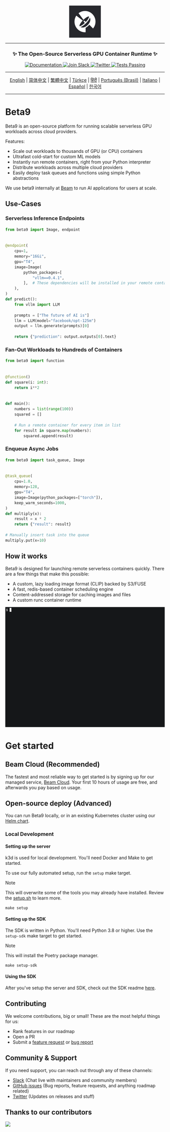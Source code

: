 <div align="center">
<p align="center">
<img alt="Logo" src="static/beam-logo.jpeg" width="20%">
</p>

---

### **✨ The Open-Source Serverless GPU Container Runtime ✨**

<p align="center">
  <a href="https://docs.beta9.beam.cloud">
    <img alt="Documentation" src="https://img.shields.io/badge/docs-quickstart-blue">
  </a>
  <a href="https://join.slack.com/t/beam-89x5025/shared_invite/zt-1ye1jzgg2-cGpMKuoXZJiT3oSzgPmN8g">
    <img alt="Join Slack" src="https://img.shields.io/badge/Beam-Join%20Slack-blue?logo=slack">
  </a>
    <a href="https://twitter.com/beam_cloud">
    <img alt="Twitter" src="https://img.shields.io/twitter/follow/beam_cloud.svg?style=social&logo=twitter">
  </a>
  <a href="https://github.com/beam-cloud/beta9/actions">
    <img alt="Tests Passing" src="https://github.com/beam-cloud/beta9/actions/workflows/test.yml/badge.svg">
  </a>
</p>

---

[English](https://github.com/beam-cloud/beta9/blob/master/README.md) | [简体中文](https://github.com/beam-cloud/beta9/blob/master/docs/zh/zh_cn/README.md) | [繁體中文](https://github.com/beam-cloud/beta9/blob/master/docs/zh/zh_cw/README.md) | [Türkçe](https://github.com/beam-cloud/beta9/blob/master/docs/tr/README.md) | [हिंदी](https://github.com/beam-cloud/beta9/blob/master/docs/in/README.md) | [Português (Brasil)](https://github.com/beam-cloud/beta9/blob/master/docs/pt/README.md) | [Italiano](https://github.com/beam-cloud/beta9/blob/master/docs/it/README.md) | [Español](https://github.com/beam-cloud/beta9/blob/master/docs/es/README.md) | [한국어](https://github.com/beam-cloud/beta9/blob/master/docs/kr/README.md)

---

</div>

# Beta9

Beta9 is an open-source platform for running scalable serverless GPU workloads across cloud providers.

Features:

- Scale out workloads to thousands of GPU (or CPU) containers
- Ultrafast cold-start for custom ML models
- Instantly run remote containers, right from your Python interpreter
- Distribute workloads across multiple cloud providers
- Easily deploy task queues and functions using simple Python abstractions

We use beta9 internally at [Beam](https://beam.cloud) to run AI applications for users at scale.

## Use-Cases

### Serverless Inference Endpoints

```python
from beta9 import Image, endpoint


@endpoint(
    cpu=1,
    memory="16Gi",
    gpu="T4",
    image=Image(
        python_packages=[
            "vllm==0.4.1",
        ],  # These dependencies will be installed in your remote container
    ),
)
def predict():
    from vllm import LLM

    prompts = ["The future of AI is"]
    llm = LLM(model="facebook/opt-125m")
    output = llm.generate(prompts)[0]

    return {"prediction": output.outputs[0].text}
```

### Fan-Out Workloads to Hundreds of Containers

```python
from beta9 import function


@function()
def square(i: int):
    return i**2


def main():
    numbers = list(range(100))
    squared = []

    # Run a remote container for every item in list
    for result in square.map(numbers):
        squared.append(result)
```

### Enqueue Async Jobs

```python
from beta9 import task_queue, Image


@task_queue(
    cpu=1.0,
    memory=128,
    gpu="T4",
    image=Image(python_packages=["torch"]),
    keep_warm_seconds=1000,
)
def multiply(x):
    result = x * 2
    return {"result": result}

# Manually insert task into the queue
multiply.put(x=10)
```

## How it works

Beta9 is designed for launching remote serverless containers quickly. There are a few things that make this possible:

- A custom, lazy loading image format (CLIP) backed by S3/FUSE
- A fast, redis-based container scheduling engine
- Content-addressed storage for caching images and files
- A custom runc container runtime

![demo gif](sdk/docs/demo.gif)

# Get started

## Beam Cloud (Recommended)

The fastest and most reliable way to get started is by signing up for our managed service, [Beam Cloud](https://beam.cloud). Your first 10 hours of usage are free, and afterwards you pay based on usage.

## Open-source deploy (Advanced)

You can run Beta9 locally, or in an existing Kubernetes cluster using our [Helm chart](https://github.com/beam-cloud/beta9/tree/main/deploy/charts/beta9).

### Local Development

#### Setting up the server

k3d is used for local development. You'll need Docker and Make to get started.

To use our fully automated setup, run the `setup` make target.

> [!NOTE]
> This will overwrite some of the tools you may already have installed. Review the [setup.sh](bin/setup.sh) to learn more.

```
make setup
```

#### Setting up the SDK

The SDK is written in Python. You'll need Python 3.8 or higher. Use the `setup-sdk` make target to get started.

> [!NOTE]
> This will install the Poetry package manager.

```
make setup-sdk
```

#### Using the SDK

After you've setup the server and SDK, check out the SDK readme [here](sdk/README.md).

## Contributing

We welcome contributions, big or small! These are the most helpful things for us:

- Rank features in our roadmap
- Open a PR
- Submit a [feature request](https://github.com/beam-cloud/beta9/issues/new?assignees=&labels=&projects=&template=feature-request.md&title=) or [bug report](https://github.com/beam-cloud/beta9/issues/new?assignees=&labels=&projects=&template=bug-report.md&title=)

## Community & Support

If you need support, you can reach out through any of these channels:

- [Slack](https://join.slack.com/t/beam-cloud/shared_invite/zt-2f16bwiiq-oP8weCLWNrf_9lJZIDf0Fg) \(Chat live with maintainers and community members\)
- [GitHub issues](https://github.com/beam-cloud/issues) \(Bug reports, feature requests, and anything roadmap related)
- [Twitter](https://twitter.com/beam_cloud) \(Updates on releases and stuff)

## Thanks to our contributors

<a href="https://github.com/slai-labs/get-beam/graphs/contributors">
  <img src="https://contrib.rocks/image?repo=slai-labs/get-beam" />
</a>

